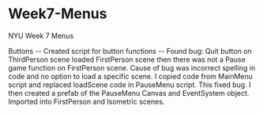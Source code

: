 # Week7-Menus
 NYU Week 7 Menus 


Buttons 
-- Created script for button functions
-- Found bug: Quit button on ThirdPerson scene loaded FirstPerson scene then there was not a Pause game function on FirstPerson scene. Cause of bug was incorrect spelling in code
and no option to load a specific scene. I copied code from MainMenu script and replaced loadScene code in PauseMenu script. This fixed bug. I then created a prefab of the PauseMenu Canvas
and EventSystem object. Imported into FirstPerson and Isometric scenes.